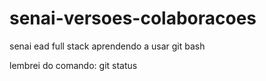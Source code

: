 # senai-versoes-colaboracoes
senai ead full stack aprendendo a usar git bash


lembrei do comando: git status

